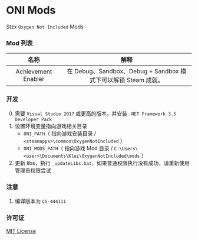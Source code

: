 # ONI Mods
Stzx `Oxygen Not Included` Mods

### Mod 列表

| 名称 | 解释 |
| :-: | :-: |
|  Achievement Enabler | 在 Debug、Sandbox、Debug + Sandbox 模式下可以解锁 Steam 成就。 |

### 开发

0. 需要 `Visual Studio 2017` 或更高的版本，并安装 `.NET Framework 3.5 Developer Pack`
1. 设置环境变量指向游戏相关目录
    * `ONI_PATH`（ 指向游戏安装目录 / `<steamapps>\common\OxygenNotIncluded` ）
    * `ONI_MODS_PATH`（ 指向游戏 Mod 目录 / `C:\Users\<user>\Documents\Klei\OxygenNotIncluded\mods` ）
2. 更新 libs，执行 `_updateLibs.bat`，如果普通权限执行没有成功，请重新使用管理员权限尝试

### 注意

1. 编译版本为 `CS-444111`

### 许可证

[MIT License](https://github.com/Stzx/ONI-Mods/blob/master/LICENSE)